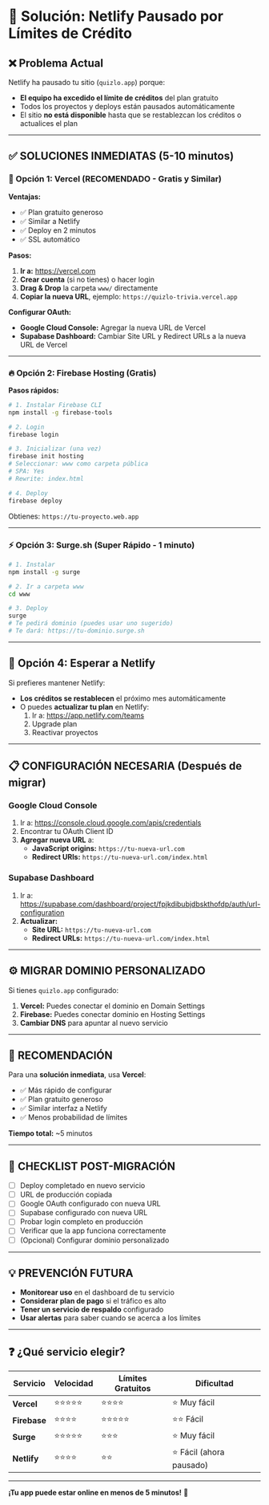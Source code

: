 # 🚨 Solución: Netlify Pausado por Límites de Crédito

## ❌ Problema Actual

Netlify ha pausado tu sitio (`quizlo.app`) porque:
- **El equipo ha excedido el límite de créditos** del plan gratuito
- Todos los proyectos y deploys están pausados automáticamente
- El sitio **no está disponible** hasta que se restablezcan los créditos o actualices el plan

---

## ✅ SOLUCIONES INMEDIATAS (5-10 minutos)

### 🚀 Opción 1: Vercel (RECOMENDADO - Gratis y Similar)

**Ventajas:**
- ✅ Plan gratuito generoso
- ✅ Similar a Netlify
- ✅ Deploy en 2 minutos
- ✅ SSL automático

**Pasos:**
1. **Ir a:** https://vercel.com
2. **Crear cuenta** (si no tienes) o hacer login
3. **Drag & Drop** la carpeta `www/` directamente
4. **Copiar la nueva URL**, ejemplo: `https://quizlo-trivia.vercel.app`

**Configurar OAuth:**
- **Google Cloud Console:** Agregar la nueva URL de Vercel
- **Supabase Dashboard:** Cambiar Site URL y Redirect URLs a la nueva URL de Vercel

---

### 🔥 Opción 2: Firebase Hosting (Gratis)

**Pasos rápidos:**
```bash
# 1. Instalar Firebase CLI
npm install -g firebase-tools

# 2. Login
firebase login

# 3. Inicializar (una vez)
firebase init hosting
# Seleccionar: www como carpeta pública
# SPA: Yes
# Rewrite: index.html

# 4. Deploy
firebase deploy
```

Obtienes: `https://tu-proyecto.web.app`

---

### ⚡ Opción 3: Surge.sh (Super Rápido - 1 minuto)

```bash
# 1. Instalar
npm install -g surge

# 2. Ir a carpeta www
cd www

# 3. Deploy
surge
# Te pedirá dominio (puedes usar uno sugerido)
# Te dará: https://tu-dominio.surge.sh
```

---

## 🔄 Opción 4: Esperar a Netlify

Si prefieres mantener Netlify:
- **Los créditos se restablecen** el próximo mes automáticamente
- O puedes **actualizar tu plan** en Netlify:
  1. Ir a: https://app.netlify.com/teams
  2. Upgrade plan
  3. Reactivar proyectos

---

## 📋 CONFIGURACIÓN NECESARIA (Después de migrar)

### Google Cloud Console
1. Ir a: https://console.cloud.google.com/apis/credentials
2. Encontrar tu OAuth Client ID
3. **Agregar nueva URL** a:
   - **JavaScript origins:** `https://tu-nueva-url.com`
   - **Redirect URIs:** `https://tu-nueva-url.com/index.html`

### Supabase Dashboard
1. Ir a: https://supabase.com/dashboard/project/fpjkdibubjdbskthofdp/auth/url-configuration
2. **Actualizar:**
   - **Site URL:** `https://tu-nueva-url.com`
   - **Redirect URLs:** `https://tu-nueva-url.com/index.html`

---

## ⚙️ MIGRAR DOMINIO PERSONALIZADO

Si tienes `quizlo.app` configurado:
1. **Vercel:** Puedes conectar el dominio en Domain Settings
2. **Firebase:** Puedes conectar dominio en Hosting Settings
3. **Cambiar DNS** para apuntar al nuevo servicio

---

## 🎯 RECOMENDACIÓN

Para una **solución inmediata**, usa **Vercel**:
- ✅ Más rápido de configurar
- ✅ Plan gratuito generoso
- ✅ Similar interfaz a Netlify
- ✅ Menos probabilidad de límites

**Tiempo total:** ~5 minutos

---

## 📝 CHECKLIST POST-MIGRACIÓN

- [ ] Deploy completado en nuevo servicio
- [ ] URL de producción copiada
- [ ] Google OAuth configurado con nueva URL
- [ ] Supabase configurado con nueva URL
- [ ] Probar login completo en producción
- [ ] Verificar que la app funciona correctamente
- [ ] (Opcional) Configurar dominio personalizado

---

## 💡 PREVENCIÓN FUTURA

- **Monitorear uso** en el dashboard de tu servicio
- **Considerar plan de pago** si el tráfico es alto
- **Tener un servicio de respaldo** configurado
- **Usar alertas** para saber cuando se acerca a los límites

---

## ❓ ¿Qué servicio elegir?

| Servicio | Velocidad | Límites Gratuitos | Dificultad |
|----------|-----------|-------------------|------------|
| **Vercel** | ⭐⭐⭐⭐⭐ | ⭐⭐⭐⭐ | ⭐ Muy fácil |
| **Firebase** | ⭐⭐⭐⭐ | ⭐⭐⭐⭐⭐ | ⭐⭐ Fácil |
| **Surge** | ⭐⭐⭐⭐⭐ | ⭐⭐⭐ | ⭐ Muy fácil |
| **Netlify** | ⭐⭐⭐⭐ | ⭐⭐ | ⭐ Fácil (ahora pausado) |

---

**¡Tu app puede estar online en menos de 5 minutos!** 🚀


